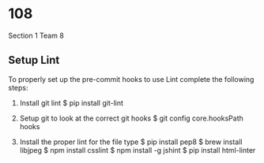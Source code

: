 # 108
Section 1 Team 8

## Setup Lint

To properly set up the pre-commit hooks to use Lint complete the following steps:
1. Install git lint 
$ pip install git-lint

2. Setup git to look at the correct git hooks
$ git config core.hooksPath hooks

3. Install the proper lint for the file type
$ pip install pep8
$ brew install libjpeg 
$ npm install csslint
$ npm install -g jshint
$ pip install html-linter
